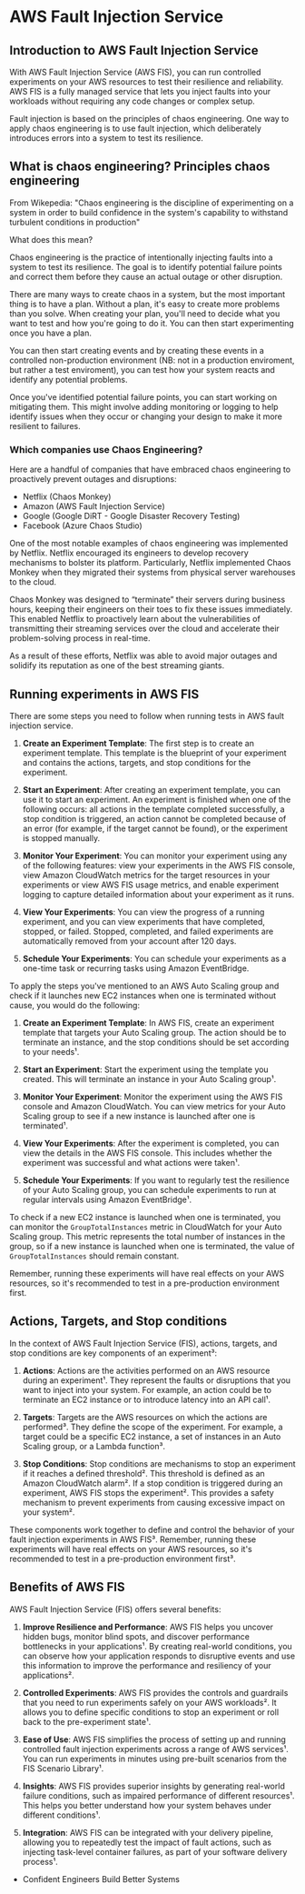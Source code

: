 # AWS Fault Injection Service

## Introduction to AWS Fault Injection Service

With AWS Fault Injection Service (AWS FIS), you can run controlled experiments on your AWS resources to test their resilience and reliability. AWS FIS is a fully managed service that lets you inject faults into your workloads without requiring any code changes or complex setup.

Fault injection is based on the principles of chaos engineering. One way to apply chaos engineering is to use fault injection, which deliberately introduces errors into a system to test its resilience.

## What is chaos engineering? Principles chaos engineering

From Wikepedia: "Chaos engineering is the discipline of experimenting on a system in order to build confidence in the system's capability to withstand turbulent conditions in production"

What does this mean?

Chaos engineering is the practice of intentionally injecting faults into a system to test its resilience. The goal is to identify potential failure points and correct them before they cause an actual outage or other disruption.

There are many ways to create chaos in a system, but the most important thing is to have a plan. Without a plan, it's easy to create more problems than you solve. When creating your plan, you'll need to decide what you want to test and how you're going to do it. You can then start experimenting once you have a plan.

You can then start creating events and by creating these events in a controlled non-production environment (NB: not in a production enviroment, but rather a test enviroment), you can test how your system reacts and identify any potential problems.

Once you've identified potential failure points, you can start working on mitigating them. This might involve adding monitoring or logging to help identify issues when they occur or changing your design to make it more resilient to failures.

### Which companies use Chaos Engineering?

Here are a handful of companies that have embraced chaos engineering to proactively prevent outages and disruptions:

- Netflix (Chaos Monkey)
- Amazon (AWS Fault Injection Service)
- Google (Google DiRT - Google Disaster Recovery Testing)
- Facebook (Azure Chaos Studio)

One of the most notable examples of chaos engineering was implemented by Netflix. Netflix encouraged its engineers to develop recovery mechanisms to bolster its platform. Particularly, Netflix implemented Chaos Monkey when they migrated their systems from physical server warehouses to the cloud.

Chaos Monkey was designed to “terminate” their servers during business hours, keeping their engineers on their toes to fix these issues immediately. This enabled Netflix to proactively learn about the vulnerabilities of transmitting their streaming services over the cloud and accelerate their problem-solving process in real-time.

As a result of these efforts, Netflix was able to avoid major outages and solidify its reputation as one of the best streaming giants.

## Running experiments in AWS FIS

There are some steps you need to follow when running tests in AWS fault injection service.

1. **Create an Experiment Template**: The first step is to create an experiment template. This template is the blueprint of your experiment and contains the actions, targets, and stop conditions for the experiment.

2. **Start an Experiment**: After creating an experiment template, you can use it to start an experiment. An experiment is finished when one of the following occurs: all actions in the template completed successfully, a stop condition is triggered, an action cannot be completed because of an error (for example, if the target cannot be found), or the experiment is stopped manually.

3. **Monitor Your Experiment**: You can monitor your experiment using any of the following features: view your experiments in the AWS FIS console, view Amazon CloudWatch metrics for the target resources in your experiments or view AWS FIS usage metrics, and enable experiment logging to capture detailed information about your experiment as it runs.

4. **View Your Experiments**: You can view the progress of a running experiment, and you can view experiments that have completed, stopped, or failed. Stopped, completed, and failed experiments are automatically removed from your account after 120 days.

5. **Schedule Your Experiments**: You can schedule your experiments as a one-time task or recurring tasks using Amazon EventBridge.

To apply the steps you've mentioned to an AWS Auto Scaling group and check if it launches new EC2 instances when one is terminated without cause, you would do the following:

1. **Create an Experiment Template**: In AWS FIS, create an experiment template that targets your Auto Scaling group. The action should be to terminate an instance, and the stop conditions should be set according to your needs¹.

2. **Start an Experiment**: Start the experiment using the template you created. This will terminate an instance in your Auto Scaling group¹.

3. **Monitor Your Experiment**: Monitor the experiment using the AWS FIS console and Amazon CloudWatch. You can view metrics for your Auto Scaling group to see if a new instance is launched after one is terminated¹.

4. **View Your Experiments**: After the experiment is completed, you can view the details in the AWS FIS console. This includes whether the experiment was successful and what actions were taken¹.

5. **Schedule Your Experiments**: If you want to regularly test the resilience of your Auto Scaling group, you can schedule experiments to run at regular intervals using Amazon EventBridge¹.

To check if a new EC2 instance is launched when one is terminated, you can monitor the `GroupTotalInstances` metric in CloudWatch for your Auto Scaling group. This metric represents the total number of instances in the group, so if a new instance is launched when one is terminated, the value of `GroupTotalInstances` should remain constant.

Remember, running these experiments will have real effects on your AWS resources, so it's recommended to test in a pre-production environment first.

## Actions, Targets, and Stop conditions

In the context of AWS Fault Injection Service (FIS), actions, targets, and stop conditions are key components of an experiment³:

1. **Actions**: Actions are the activities performed on an AWS resource during an experiment¹. They represent the faults or disruptions that you want to inject into your system. For example, an action could be to terminate an EC2 instance or to introduce latency into an API call¹.

2. **Targets**: Targets are the AWS resources on which the actions are performed³. They define the scope of the experiment. For example, a target could be a specific EC2 instance, a set of instances in an Auto Scaling group, or a Lambda function³.

3. **Stop Conditions**: Stop conditions are mechanisms to stop an experiment if it reaches a defined threshold². This threshold is defined as an Amazon CloudWatch alarm². If a stop condition is triggered during an experiment, AWS FIS stops the experiment². This provides a safety mechanism to prevent experiments from causing excessive impact on your system².

These components work together to define and control the behavior of your fault injection experiments in AWS FIS³. Remember, running these experiments will have real effects on your AWS resources, so it's recommended to test in a pre-production environment first³.

## Benefits of AWS FIS

AWS Fault Injection Service (FIS) offers several benefits:

1. **Improve Resilience and Performance**: AWS FIS helps you uncover hidden bugs, monitor blind spots, and discover performance bottlenecks in your applications¹. By creating real-world conditions, you can observe how your application responds to disruptive events and use this information to improve the performance and resiliency of your applications².

2. **Controlled Experiments**: AWS FIS provides the controls and guardrails that you need to run experiments safely on your AWS workloads². It allows you to define specific conditions to stop an experiment or roll back to the pre-experiment state¹.

3. **Ease of Use**: AWS FIS simplifies the process of setting up and running controlled fault injection experiments across a range of AWS services¹. You can run experiments in minutes using pre-built scenarios from the FIS Scenario Library¹.

4. **Insights**: AWS FIS provides superior insights by generating real-world failure conditions, such as impaired performance of different resources¹. This helps you better understand how your system behaves under different conditions¹.

5. **Integration**: AWS FIS can be integrated with your delivery pipeline, allowing you to repeatedly test the impact of fault actions, such as injecting task-level container failures, as part of your software delivery process¹.

- Confident Engineers Build Better Systems
